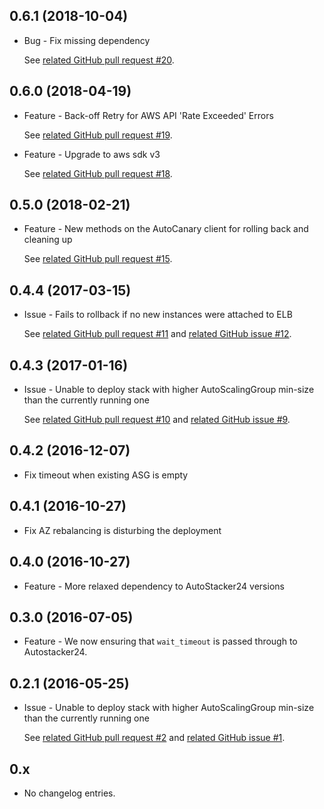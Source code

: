 0.6.1 (2018-10-04)
------------------
* Bug - Fix missing dependency

    See [related GitHub pull request #20](https://github.com/AutoScout24/autocanary24/pull/20).

0.6.0 (2018-04-19)
------------------
* Feature - Back-off Retry for AWS API 'Rate Exceeded' Errors

    See [related GitHub pull request #19](https://github.com/AutoScout24/autocanary24/pull/19).

* Feature - Upgrade to aws sdk v3

    See [related GitHub pull request #18](https://github.com/AutoScout24/autocanary24/pull/18).

0.5.0 (2018-02-21)
------------------
* Feature - New methods on the AutoCanary client for rolling back and cleaning up

    See [related GitHub pull request #15](https://github.com/AutoScout24/autocanary24/pull/15).

0.4.4 (2017-03-15)
------------------
* Issue - Fails to rollback if no new instances were attached to ELB

    See [related GitHub pull request #11](https://github.com/AutoScout24/autocanary24/pull/11) and [related GitHub issue #12](https://github.com/AutoScout24/autocanary24/issues/12).

0.4.3 (2017-01-16)
------------------
* Issue - Unable to deploy stack with higher AutoScalingGroup min-size than the currently running one

    See [related GitHub pull request #10](https://github.com/AutoScout24/autocanary24/pull/10) and [related GitHub issue #9](https://github.com/AutoScout24/autocanary24/issues/9).

0.4.2 (2016-12-07)
------------------
* Fix timeout when existing ASG is empty

0.4.1 (2016-10-27)
------------------
* Fix AZ rebalancing is disturbing the deployment

0.4.0 (2016-10-27)
------------------
* Feature - More relaxed dependency to AutoStacker24 versions

0.3.0 (2016-07-05)
------------------
* Feature - We now ensuring that `wait_timeout` is passed through to Autostacker24.

0.2.1 (2016-05-25)
------------------
* Issue - Unable to deploy stack with higher AutoScalingGroup min-size than the currently running one

    See [related GitHub pull request #2](https://github.com/AutoScout24/autocanary24/pull/2) and [related GitHub issue #1](https://github.com/AutoScout24/autocanary24/issues/1).

0.x
------------------

* No changelog entries.
